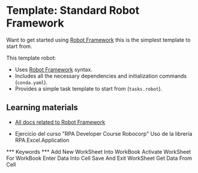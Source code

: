 # Template: Standard Robot Framework

Want to get started using [Robot Framework](https://robocorp.com/docs/languages-and-frameworks/robot-framework/basics) this is the simplest template to start from.

This template robot:

- Uses [Robot Framework](https://robocorp.com/docs/languages-and-frameworks/robot-framework/basics) syntax.
- Includes all the necessary dependencies and initialization commands (`conda.yaml`).
- Provides a simple task template to start from (`tasks.robot`).

## Learning materials

- [All docs related to Robot Framework](https://robocorp.com/docs/languages-and-frameworks/robot-framework)

- Ejercicio del curso "RPA Developer Course Robocorp"
Uso de la librería RPA.Excel.Application

*** Keywords ***
Add New WorkSheet Into WorkBook
Activate WorkSheet For WorkBook
Enter Data Into Cell
Save And Exit WorkSheet
Get Data From Cell
